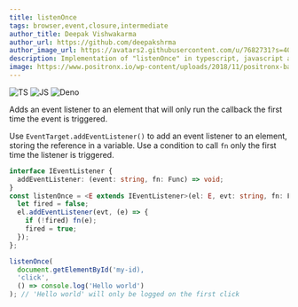 ```yaml
---
title: listenOnce
tags: browser,event,closure,intermediate
author_title: Deepak Vishwakarma
author_url: https://github.com/deepakshrma
author_image_url: https://avatars2.githubusercontent.com/u/7682731?s=400
description: Implementation of "listenOnce" in typescript, javascript and deno.
image: https://www.positronx.io/wp-content/uploads/2018/11/positronx-banner-1152-1.jpg
---
```


![TS](https://img.shields.io/badge/supports-typescript-blue.svg?style=flat-square)
![JS](https://img.shields.io/badge/supports-javascript-yellow.svg?style=flat-square)
![Deno](https://img.shields.io/badge/supports-deno-green.svg?style=flat-square)

Adds an event listener to an element that will only run the callback the first time the event is triggered.

Use `EventTarget.addEventListener()` to add an event listener to an element, storing the reference in a variable.
Use a condition to call `fn` only the first time the listener is triggered.

```ts title="typescript"
interface IEventListener {
  addEventListener: (event: string, fn: Func) => void;
}
const listenOnce = <E extends IEventListener>(el: E, evt: string, fn: Func) => {
  let fired = false;
  el.addEventListener(evt, (e) => {
    if (!fired) fn(e);
    fired = true;
  });
};
```

```ts title="typescript"
listenOnce(
  document.getElementById('my-id),
  'click',
  () => console.log('Hello world')
); // 'Hello world' will only be logged on the first click
```
